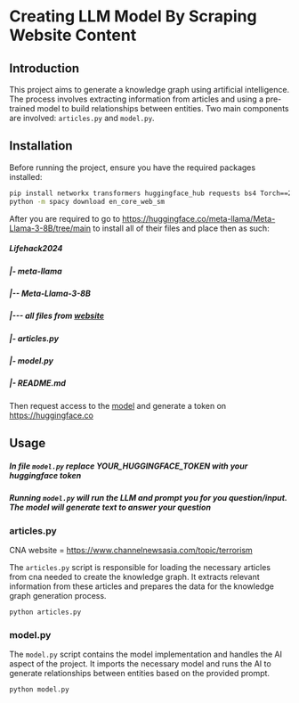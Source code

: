 # Creating LLM Model By Scraping Website Content

## Introduction

This project aims to generate a knowledge graph using artificial intelligence. The process involves extracting information from articles and using a pre-trained model to build relationships between entities. Two main components are involved: `articles.py` and `model.py`.

## Installation

Before running the project, ensure you have the required packages installed:

```bash
pip install networkx transformers huggingface_hub requests bs4 Torch==2.2.2 spacy
python -m spacy download en_core_web_sm
```

After you are required to go to https://huggingface.co/meta-llama/Meta-Llama-3-8B/tree/main to install all of their files and place then as such:
##### Lifehack2024
##### |- meta-llama
##### |-- Meta-Llama-3-8B
##### |--- all files from [website](https://huggingface.co/meta-llama/Meta-Llama-3-8B/tree/main)
##### |- articles.py
##### |- model.py
##### |- README.md

Then request access to the [model](https://huggingface.co/meta-llama/Meta-Llama-3-8B/tree/main) and generate a token on https://huggingface.co


## Usage
##### In file `model.py` replace YOUR_HUGGINGFACE_TOKEN with your huggingface token
##### Running `model.py` will run the LLM and prompt you for you question/input. The model will generate text to answer your question

### articles.py

CNA website = https://www.channelnewsasia.com/topic/terrorism

The `articles.py` script is responsible for loading the necessary articles from cna needed to create the knowledge graph. It extracts relevant information from these articles and prepares the data for the knowledge graph generation process.

```bash
python articles.py
```

### model.py

The `model.py` script contains the model implementation and handles the AI aspect of the project. It imports the necessary model and runs the AI to generate relationships between entities based on the provided prompt.

```bash
python model.py
```

